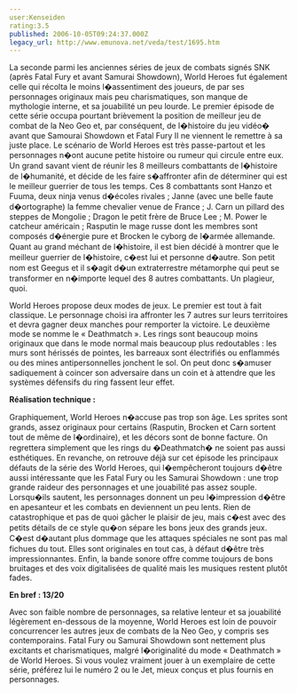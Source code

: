```yaml
---
user:Kenseiden
rating:3.5
published: 2006-10-05T09:24:37.000Z
legacy_url: http://www.emunova.net/veda/test/1695.htm
---
```

La seconde parmi les anciennes séries de jeux de combats signés SNK (après Fatal Fury et avant Samurai Showdown), World Heroes fut également celle qui récolta le moins l�assentiment des joueurs, de par ses personnages originaux mais peu charismatiques, son manque de mythologie interne, et sa jouabilité un peu lourde. Le premier épisode de cette série occupa pourtant brièvement la position de meilleur jeu de combat de la Neo Geo et, par conséquent, de l�histoire du jeu vidéo� avant que Samourai Showdown et Fatal Fury II ne viennent le remettre à sa juste place. Le scénario de World Heroes est très passe-partout et les personnages n�ont aucune petite histoire ou rumeur qui circule entre eux. Un grand savant vient de réunir les 8 meilleurs combattants de l�histoire de l�humanité, et décide de les faire s�affronter afin de déterminer qui est le meilleur guerrier de tous les temps. Ces 8 combattants sont Hanzo et Fuuma, deux ninja venus d�écoles rivales ; Janne (avec une belle faute d�ortographe) la femme chevalier venue de France ; J. Carn un pillard des steppes de Mongolie ; Dragon le petit frère de Bruce Lee ; M. Power le catcheur américain ; Rasputin le mage russe dont les membres sont composés d�énergie pure et Brocken le cyborg de l�armée allemande. Quant au grand méchant de l�histoire, il est bien décidé à montrer que le meilleur guerrier de l�histoire, c�est lui et personne d�autre. Son petit nom est Geegus et il s�agit d�un extraterrestre métamorphe qui peut se transformer en n�importe lequel des 8 autres combattants. Un plagieur, quoi.  

  

World Heroes propose deux modes de jeux. Le premier est tout à fait classique. Le personnage choisi ira affronter les 7 autres sur leurs territoires et devra gagner deux manches pour remporter la victoire. Le deuxième mode se nomme le « Deathmatch ». Les rings sont beaucoup moins originaux que dans le mode normal mais beaucoup plus redoutables : les murs sont hérissés de pointes, les barreaux sont électrifiés ou enflammés ou des mines antipersonnelles jonchent le sol. On peut donc s�amuser sadiquement à coincer son adversaire dans un coin et à attendre que les systèmes défensifs du ring fassent leur effet.  

  

**Réalisation technique :**  

Graphiquement, World Heroes n�accuse pas trop son âge. Les sprites sont grands, assez originaux pour certains (Rasputin, Brocken et Carn sortent tout de même de l�ordinaire), et les décors sont de bonne facture. On regrettera simplement que les rings du �Deathmatch� ne soient pas aussi esthétiques. En revanche, on retrouve déjà sur cet épisode les principaux défauts de la série des World Heroes, qui l�empêcheront toujours d�être aussi intéressante que les Fatal Fury ou les Samurai Showdown : une trop grande raideur des personnages et une jouabilité pas assez souple. Lorsqu�ils sautent, les personnages donnent un peu l�impression d�être en apesanteur et les combats en deviennent un peu lents. Rien de catastrophique et pas de quoi gâcher le plaisir de jeu, mais c�est avec des petits détails de ce style qu�on sépare les bons jeux des grands jeux. C�est d�autant plus dommage que les attaques spéciales ne sont pas mal fichues du tout. Elles sont originales en tout cas, à défaut d�être très impressionnantes. Enfin, la bande sonore offre comme toujours de bons bruitages et des voix digitalisées de qualité mais les musiques restent plutôt fades.  

  

**En bref : 13/20**  

Avec son faible nombre de personnages, sa relative lenteur et sa jouabilité légèrement en-dessous de la moyenne, World Heroes est loin de pouvoir concurrencer les autres jeux de combats de la Neo Geo, y compris ses contemporains. Fatal Fury ou Samurai Showdown sont nettement plus excitants et charismatiques, malgré l�originalité du mode « Deathmatch » de World Heroes. Si vous voulez vraiment jouer à un exemplaire de cette série, préférez lui le numéro 2 ou le Jet, mieux conçus et plus fournis en personnages.
